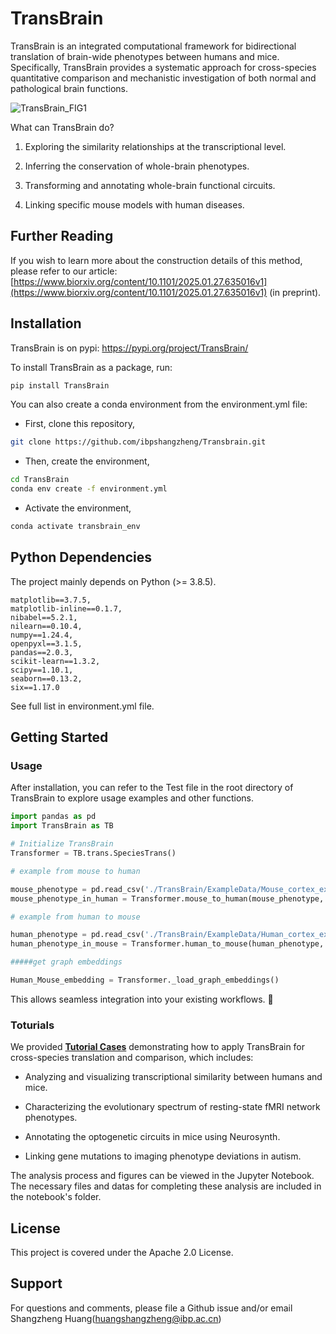 # TransBrain

TransBrain is an integrated computational framework for bidirectional translation of brain-wide phenotypes between humans and mice. Specifically, TransBrain provides a systematic approach for cross-species quantitative comparison and mechanistic investigation of both normal and pathological brain functions.

![TransBrain_FIG1](https://github.com/user-attachments/assets/1d87b730-3928-480a-98fa-7a0492754ee5)

What can TransBrain do?

1. Exploring the similarity relationships at the transcriptional level.

2. Inferring the conservation of whole-brain phenotypes.

3. Transforming and annotating whole-brain functional circuits.

4. Linking specific mouse models with human diseases.

## Further Reading

If you wish to learn more about the construction details of this method, please refer to our article: [https://www.biorxiv.org/content/10.1101/2025.01.27.635016v1](https://www.biorxiv.org/content/10.1101/2025.01.27.635016v1) (in preprint).


## Installation
TransBrain is on pypi: https://pypi.org/project/TransBrain/

To install TransBrain as a package, run:

```sh
pip install TransBrain
```

You can also create a conda environment from the environment.yml file:

* First, clone this repository,
```sh
git clone https://github.com/ibpshangzheng/Transbrain.git
```

* Then, create the environment,
```sh
cd TransBrain
conda env create -f environment.yml
```

* Activate the environment,
```sh
conda activate transbrain_env
```

## Python Dependencies

The project mainly depends on Python (>= 3.8.5).

```
matplotlib==3.7.5,
matplotlib-inline==0.1.7,
nibabel==5.2.1,
nilearn==0.10.4,
numpy==1.24.4,
openpyxl==3.1.5,
pandas==2.0.3,
scikit-learn==1.3.2,
scipy==1.10.1,
seaborn==0.13.2,
six==1.17.0
```
See full list in environment.yml file. 


## Getting Started
### Usage
After installation, you can refer to the Test file in the root directory of TransBrain to explore usage examples and other functions.

```python
import pandas as pd
import TransBrain as TB

# Initialize TransBrain
Transformer = TB.trans.SpeciesTrans()
```

```python
# example from mouse to human

mouse_phenotype = pd.read_csv('./TransBrain/ExampleData/Mouse_cortex_example_data.csv',index_col=0)
mouse_phenotype_in_human = Transformer.mouse_to_human(mouse_phenotype, region_type='cortex', normalize_input=True, restore_output=False)
```

```python
# example from human to mouse

human_phenotype = pd.read_csv('./TransBrain/ExampleData/Human_cortex_example_data.csv',index_col=0)
human_phenotype_in_mouse = Transformer.human_to_mouse(human_phenotype, region_type='cortex', normalize_input=True, restore_output=False)
```

```python
#####get graph embeddings 

Human_Mouse_embedding = Transformer._load_graph_embeddings()
```

This allows seamless integration into your existing workflows. 🚀


### Toturials
We provided [**Tutorial Cases**](#tutorial-cases) demonstrating how to apply TransBrain for cross-species translation and comparison, which includes:

* Analyzing and visualizing transcriptional similarity between humans and mice.

* Characterizing the evolutionary spectrum of resting-state fMRI network phenotypes.

* Annotating the optogenetic circuits in mice using Neurosynth.

* Linking gene mutations to imaging phenotype deviations in autism.

The analysis process and figures can be viewed in the Jupyter Notebook. The necessary files and datas for completing these analysis are included in the notebook's folder.



## License
This project is covered under the Apache 2.0 License.

## Support
For questions and comments, please file a Github issue and/or email Shangzheng Huang(huangshangzheng@ibp.ac.cn)


